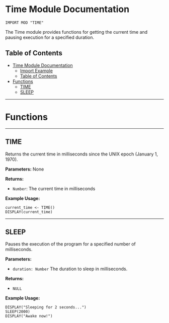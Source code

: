 # Time Module Documentation

```ap
IMPORT MOD "TIME"
```

The Time module provides functions for getting the current time and pausing execution for a specified duration.

## Table of Contents

- [Time Module Documentation](#time-module-documentation)
    - [Import Example](#import-example)
  - [Table of Contents](#table-of-contents)
- [Functions](#functions)
  - [TIME](#time)
  - [SLEEP](#sleep)

---

# Functions

---


## TIME

Returns the current time in milliseconds since the UNIX epoch (January 1, 1970).

**Parameters:**  None

**Returns:**  
- `Number`: The current time in milliseconds

**Example Usage:**
```ap
current_time <- TIME()
DISPLAY(current_time)
```

---

## SLEEP

Pauses the execution of the program for a specified number of milliseconds.

**Parameters:**  
- `duration: Number` The duration to sleep in milliseconds.

**Returns:**  
- `NULL`

**Example Usage:**
```ap
DISPLAY("Sleeping for 2 seconds...")
SLEEP(2000)
DISPLAY("Awake now!")
```